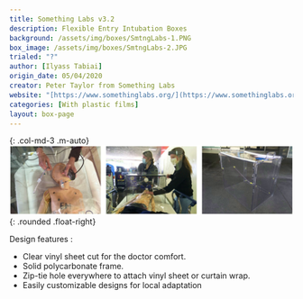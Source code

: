 ```yaml
---
title: Something Labs v3.2
description: Flexible Entry Intubation Boxes
background: /assets/img/boxes/SmtngLabs-1.PNG
box_image: /assets/img/boxes/SmtngLabs-2.JPG
trialed: "?"
author: [Ilyass Tabiai]
origin_date: 05/04/2020
creator: Peter Taylor from Something Labs
website: "[https://www.somethinglabs.org/](https://www.somethinglabs.org/)"
categories: [With plastic films]
layout: box-page
---
```


{: .col-md-3 .m-auto}
![alt text](/assets/img/boxes/SmtngLabs-1.PNG)
{: .rounded .float-right}

Design features :
* Clear vinyl sheet cut for the doctor comfort.
* Solid polycarbonate frame.
* Zip-tie hole everywhere to attach vinyl sheet or curtain wrap.
* Easily customizable designs for local adaptation